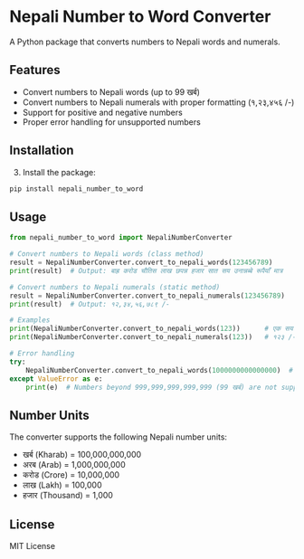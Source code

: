 # Nepali Number to Word Converter

A Python package that converts numbers to Nepali words and numerals.

## Features

- Convert numbers to Nepali words (up to 99 खर्ब)
- Convert numbers to Nepali numerals with proper formatting (१,२३,४५६ /-)
- Support for positive and negative numbers
- Proper error handling for unsupported numbers

## Installation

3. Install the package:
```bash
pip install nepali_number_to_word
```

## Usage

```python
from nepali_number_to_word import NepaliNumberConverter

# Convert numbers to Nepali words (class method)
result = NepaliNumberConverter.convert_to_nepali_words(123456789)
print(result)  # Output: बाह्र करोड चौतिस लाख छपन्न हजार सात सय उनान्नब्बे रूपैयाँ मात्र

# Convert numbers to Nepali numerals (static method)
result = NepaliNumberConverter.convert_to_nepali_numerals(123456789)
print(result)  # Output: १२,३४,५६,७८९ /-

# Examples
print(NepaliNumberConverter.convert_to_nepali_words(123))      # एक सय तेइस रूपैयाँ मात्र
print(NepaliNumberConverter.convert_to_nepali_numerals(123))   # १२३ /-

# Error handling
try:
    NepaliNumberConverter.convert_to_nepali_words(1000000000000000)  # Raises ValueError
except ValueError as e:
    print(e)  # Numbers beyond 999,999,999,999,999 (99 खर्ब) are not supported
```

## Number Units

The converter supports the following Nepali number units:
- खर्ब (Kharab) = 100,000,000,000
- अरब (Arab) = 1,000,000,000
- करोड (Crore) = 10,000,000
- लाख (Lakh) = 100,000
- हजार (Thousand) = 1,000


## License

MIT License
